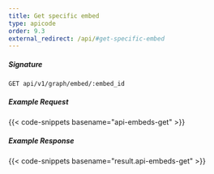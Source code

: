 ```yaml
---
title: Get specific embed
type: apicode
order: 9.3
external_redirect: /api/#get-specific-embed
---
```


##### Signature
`GET api/v1/graph/embed/:embed_id`
##### Example Request
{{< code-snippets basename="api-embeds-get" >}}
##### Example Response
{{< code-snippets basename="result.api-embeds-get" >}}
